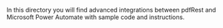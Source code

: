 In this directory you will find advanced integrations between pdfRest and Microsoft Power Automate with sample code and instructions.
